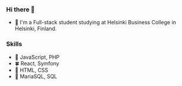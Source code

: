 ### Hi there 👋

<!--
**LinhLe2307/LinhLe2307** is a ✨ _special_ ✨ repository because its `README.md` (this file) appears on your GitHub profile.

Here are some ideas to get you started:

- 🔭 I’m currently working on ReactJS, PHP and Databases
- 🌱 I’m currently learning ReactJS, PHP and Databases.
- 👯 I’m looking to collaborate on ...
- 🤔 I’m looking for help with ...
- 💬 Ask me about ...
- 📫 How to reach me: ...
- ⚡ Fun fact: ...
-->
- 🌱 I'm a Full-stack student studying at Helsinki Business College in Helsinki, Finland.

### Skills
- :cherry_blossom: JavaScript, PHP
- :four_leaf_clover: React, Symfony
- :maple_leaf: HTML, CSS
- :sunflower: MariaSQL, SQL
